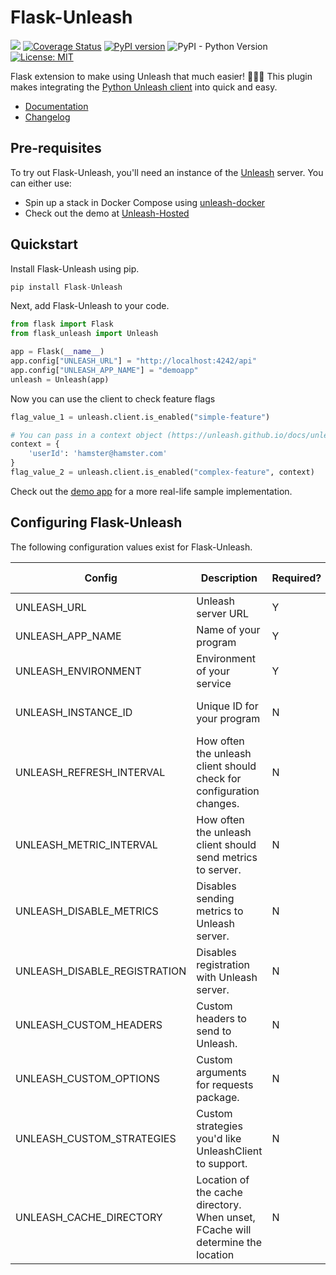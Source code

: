 # Flask-Unleash

![](https://github.com/unleash/flask-unleash/workflows/CI/badge.svg?branch=main) [![Coverage Status](https://coveralls.io/repos/github/Unleash/Flask-Unleash/badge.svg?branch=main)](https://coveralls.io/github/Unleash/Flask-Unleash?branch=main) [![PyPI version](https://badge.fury.io/py/flask-unleash.svg)](https://badge.fury.io/py/flask-unleash) ![PyPI - Python Version](https://img.shields.io/pypi/pyversions/flask_unleash) [![License: MIT](https://img.shields.io/badge/License-MIT-yellow.svg)](https://opensource.org/licenses/MIT)

Flask extension to make using Unleash that much easier! 🚦🚦🚦  This plugin makes integrating the [Python Unleash client](https://github.com/unleash/unleash-client-python) into quick and easy.

* [Documentation](https://unleash.github.io/Flask-Unleash/)
* [Changelog](https://github.com/Unleash/Flask-Unleash/blob/main/changelog.md)

## Pre-requisites

To try out Flask-Unleash, you'll need an instance of the [Unleash](http://github.com/unleash/unleash) server.  You can either use:
* Spin up a stack in Docker Compose using [unleash-docker](https://github.com/Unleash/unleash-docker)
* Check out the demo at [Unleash-Hosted](https://www.unleash-hosted.com/)

## Quickstart
Install Flask-Unleash using pip.

```python
pip install Flask-Unleash
```

Next, add Flask-Unleash to your code.

```Python
from flask import Flask
from flask_unleash import Unleash

app = Flask(__name__)
app.config["UNLEASH_URL"] = "http://localhost:4242/api"
app.config["UNLEASH_APP_NAME"] = "demoapp"
unleash = Unleash(app)
```

Now you can use the client to check feature flags
```Python
flag_value_1 = unleash.client.is_enabled("simple-feature")

# You can pass in a context object (https://unleash.github.io/docs/unleash_context) for more complex features.
context = {
    'userId': 'hamster@hamster.com'
}
flag_value_2 = unleash.client.is_enabled("complex-feature", context)
```

Check out the [demo app](https://github.com/Unleash/Flask-Unleash/tree/main/demo_app) for a more real-life sample implementation.

## Configuring Flask-Unleash

The following configuration values exist for Flask-Unleash.

Config | Description | Required? |  Type |  Default Value|
---------|-------------|-----------|-------|---------------|
UNLEASH_URL | Unleash server URL | Y | String | N/A |
UNLEASH_APP_NAME | Name of your program | Y | String | N/A |
UNLEASH_ENVIRONMENT | Environment of your service | Y | String | N/A |
UNLEASH_INSTANCE_ID | Unique ID for your program | N | String | unleash-client-python | 
UNLEASH_REFRESH_INTERVAL | How often the unleash client should check for configuration changes. | N | Integer |  15 |
UNLEASH_METRIC_INTERVAL | How often the unleash client should send metrics to server. | N | Integer | 60 |
UNLEASH_DISABLE_METRICS | Disables sending metrics to Unleash server. | N | Boolean | F |
UNLEASH_DISABLE_REGISTRATION | Disables registration with Unleash server. | N | Boolean | F |
UNLEASH_CUSTOM_HEADERS | Custom headers to send to Unleash. | N | Dictionary | {}
UNLEASH_CUSTOM_OPTIONS | Custom arguments for requests package. | N | Dictionary | {}
UNLEASH_CUSTOM_STRATEGIES | Custom strategies you'd like UnleashClient to support. | N | Dictionary | {} |
UNLEASH_CACHE_DIRECTORY | Location of the cache directory. When unset, FCache will determine the location | N | Str | Unset |
